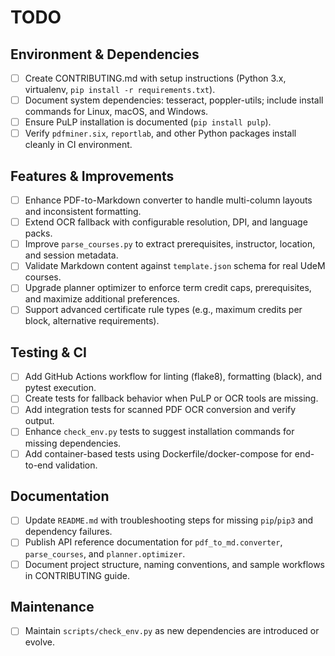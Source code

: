 # TODO

## Environment & Dependencies
- [ ] Create CONTRIBUTING.md with setup instructions (Python 3.x, virtualenv, `pip install -r requirements.txt`).
- [ ] Document system dependencies: tesseract, poppler-utils; include install commands for Linux, macOS, and Windows.
- [ ] Ensure PuLP installation is documented (`pip install pulp`).
- [ ] Verify `pdfminer.six`, `reportlab`, and other Python packages install cleanly in CI environment.

## Features & Improvements
- [ ] Enhance PDF-to-Markdown converter to handle multi-column layouts and inconsistent formatting.
- [ ] Extend OCR fallback with configurable resolution, DPI, and language packs.
- [ ] Improve `parse_courses.py` to extract prerequisites, instructor, location, and session metadata.
- [ ] Validate Markdown content against `template.json` schema for real UdeM courses.
- [ ] Upgrade planner optimizer to enforce term credit caps, prerequisites, and maximize additional preferences.
- [ ] Support advanced certificate rule types (e.g., maximum credits per block, alternative requirements).

## Testing & CI
- [ ] Add GitHub Actions workflow for linting (flake8), formatting (black), and pytest execution.
- [ ] Create tests for fallback behavior when PuLP or OCR tools are missing.
- [ ] Add integration tests for scanned PDF OCR conversion and verify output.
- [ ] Enhance `check_env.py` tests to suggest installation commands for missing dependencies.
- [ ] Add container-based tests using Dockerfile/docker-compose for end-to-end validation.

## Documentation
- [ ] Update `README.md` with troubleshooting steps for missing `pip`/`pip3` and dependency failures.
- [ ] Publish API reference documentation for `pdf_to_md.converter`, `parse_courses`, and `planner.optimizer`.
- [ ] Document project structure, naming conventions, and sample workflows in CONTRIBUTING guide.

## Maintenance
- [ ] Maintain `scripts/check_env.py` as new dependencies are introduced or evolve.
